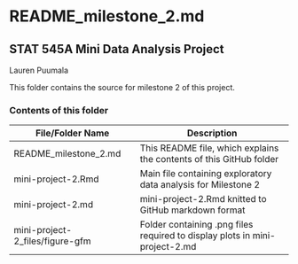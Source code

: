 # README_milestone_2.md
## STAT 545A Mini Data Analysis Project
Lauren Puumala

This folder contains the source for milestone 2 of this project.

### Contents of this folder
File/Folder Name | Description
-----------------|-------------
README_milestone_2.md | This README file, which explains the contents of this GitHub folder
mini-project-2.Rmd | Main file containing exploratory data analysis for Milestone 2
mini-project-2.md | mini-project-2.Rmd knitted to GitHub markdown format
mini-project-2_files/figure-gfm | Folder containing .png files required to display plots in mini-project-2.md

